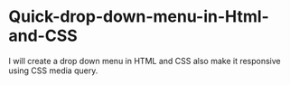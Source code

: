 # Quick-drop-down-menu-in-Html-and-CSS
I will create a drop down menu in HTML and CSS also make it responsive using CSS media query.
